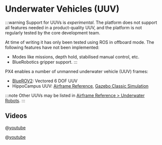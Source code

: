 # Underwater Vehicles (UUV)

:::warning
Support for UUVs is _experimental_. The platform does not support all features needed in a product-quality UUV, and the platform is not regularly tested by the core development team.

At time of writing it has only been tested using ROS in offboard mode.
The following features have not been implemented:
- Modes like missions, depth hold, stabilised manual control, etc.
- BlueRobotics gripper support.
:::

PX4 enables a number of unmanned underwater vehicle (UUV) frames:
- [BlueROV2](../frames_sub/bluerov2.md): Vectored 6 DOF UUV
- HippoCampus UUV: [Airframe Reference](../airframes/airframe_reference.md#underwater-robot-2), [Gazebo Classic Simulation](../sim_gazebo_classic/gazebo_vehicles.md#hippocampus-tuhh-uuv)

:::note
Other UUVs may be listed in [Airframe Reference > Underwater Robots](../airframes/airframe_reference.md#underwater-robot-2).
:::


## Videos

@[youtube](https://youtu.be/1sUaURmlmT8)

@[youtube](https://youtu.be/xSXSoUK-iBM)
